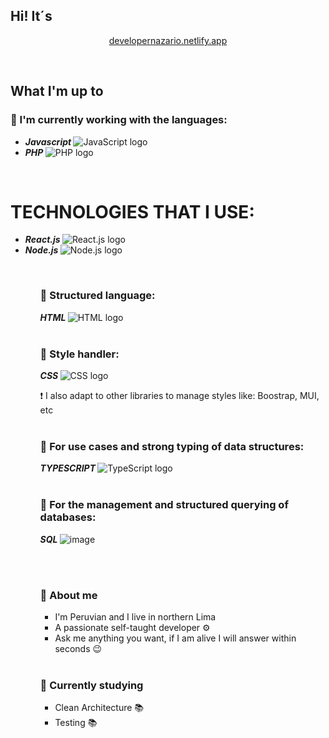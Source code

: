 <h2> Hi! It´s </h2>

<div align="center">
  <p> <a href="https://developernazario.netlify.app"> developernazario.netlify.app </a> </p> 
  <br>
</div>

<h2> What I'm up to </h2> 

<h3>🔴 I'm currently working with the languages: </h3>

<ul>
<li> <i><b> Javascript </b> </i> <img src="https://github.com/DontStopPrograming/DontStopPrograming/assets/101149872/e4475313-b085-4057-9338-114d496a0876" alt="JavaScript logo"></li>
<li> <i><b> PHP </b> </i> <img src="https://github.com/DontStopPrograming/DontStopPrograming/assets/101149872/b0e78308-7787-44e1-bf5f-77a24d3ddef7" alt="PHP logo"></li> 
</ul>  
<br>

<h1> TECHNOLOGIES THAT I USE: </h1>

<ul>
<li> <i> <b> React.js </b> </i> <img src="https://github.com/DontStopPrograming/DontStopPrograming/assets/101149872/fcbac273-ebd8-4509-a84e-e4f7e73830e8" alt="React.js logo"> </li>

<li> <i> <b> Node.js </b> </i> <img src="https://github.com/DontStopPrograming/DontStopPrograming/assets/101149872/169a79cc-c41d-4828-8632-f40c9e60522e" alt="Node.js logo"> </li>
<ul>
<br>

<h3>🔴 Structured language: </h3> 

<i><b> HTML </b> </i> <img src="https://github.com/DontStopPrograming/DontStopPrograming/assets/101149872/09474bc7-d5ab-486b-a375-058f3fdd604a" alt="HTML logo"> 
<br><br>

<h3>🔴 Style handler: </h3>

<i><b> CSS </b> </i>  <img src="https://github.com/DontStopPrograming/DontStopPrograming/assets/101149872/16cd648b-7017-4f94-b3bd-4c2d49b5c56a" alt="CSS logo">
<br>

❗ I also adapt to other libraries to manage styles like: </i>
Boostrap, MUI, etc
<br><br>

<h3>🔴 For use cases and strong typing of data structures: </h3>

<i><b> TYPESCRIPT </b> </i> <img src="https://github.com/DontStopPrograming/DontStopPrograming/assets/101149872/c3fea734-75ed-4604-a9db-03bf9bcc6167" alt="TypeScript logo"> 
<br><br>

<h3>🔴 For the management and structured querying of databases: </h3>

<i><b> SQL </b></i> ![image](https://github.com/DontStopPrograming/DontStopPrograming/assets/101149872/722ea058-8388-4e70-a042-53d8a61fb2bb)

<br><br>

<h3>🔴 About me</h3>
  <ul>
  <li> I'm Peruvian and I live in northern Lima </li> 
  <li> A passionate self-taught developer ⚙</li>
  <li> Ask me anything you want, if I am alive I will answer within seconds 😉</li>
  </ul>
<br>

<h3>🔴 Currently studying</h3>

  <ul>
  <li> Clean Architecture 📚</li>
  <li> Testing 📚</li>
  </ul>

